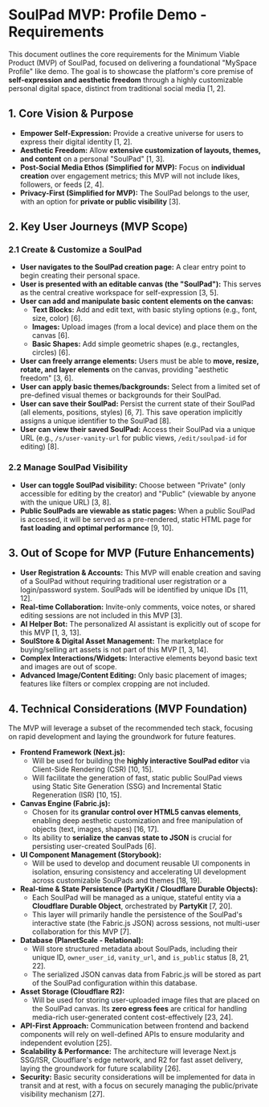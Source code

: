 # SoulPad MVP: Profile Demo - Requirements

This document outlines the core requirements for the Minimum Viable Product (MVP) of SoulPad, focused on delivering a foundational "MySpace Profile" like demo. The goal is to showcase the platform's core premise of **self-expression and aesthetic freedom** through a highly customizable personal digital space, distinct from traditional social media [1, 2].

## 1. Core Vision & Purpose

*   **Empower Self-Expression:** Provide a creative universe for users to express their digital identity [1, 2].
*   **Aesthetic Freedom:** Allow **extensive customization of layouts, themes, and content** on a personal "SoulPad" [1, 3].
*   **Post-Social Media Ethos (Simplified for MVP):** Focus on **individual creation** over engagement metrics; this MVP will not include likes, followers, or feeds [2, 4].
*   **Privacy-First (Simplified for MVP):** The SoulPad belongs to the user, with an option for **private or public visibility** [3].

## 2. Key User Journeys (MVP Scope)

### 2.1 Create & Customize a SoulPad

*   **User navigates to the SoulPad creation page:** A clear entry point to begin creating their personal space.
*   **User is presented with an editable canvas (the "SoulPad"):** This serves as the central creative workspace for self-expression [3, 5].
*   **User can add and manipulate basic content elements on the canvas:**
    *   **Text Blocks:** Add and edit text, with basic styling options (e.g., font, size, color) [6].
    *   **Images:** Upload images (from a local device) and place them on the canvas [6].
    *   **Basic Shapes:** Add simple geometric shapes (e.g., rectangles, circles) [6].
*   **User can freely arrange elements:** Users must be able to **move, resize, rotate, and layer elements** on the canvas, providing "aesthetic freedom" [3, 6].
*   **User can apply basic themes/backgrounds:** Select from a limited set of pre-defined visual themes or backgrounds for their SoulPad.
*   **User can save their SoulPad:** Persist the current state of their SoulPad (all elements, positions, styles) [6, 7]. This save operation implicitly assigns a unique identifier to the SoulPad [8].
*   **User can view their saved SoulPad:** Access their SoulPad via a unique URL (e.g., `/s/user-vanity-url` for public views, `/edit/soulpad-id` for editing) [8].

### 2.2 Manage SoulPad Visibility

*   **User can toggle SoulPad visibility:** Choose between "Private" (only accessible for editing by the creator) and "Public" (viewable by anyone with the unique URL) [3, 8].
*   **Public SoulPads are viewable as static pages:** When a public SoulPad is accessed, it will be served as a pre-rendered, static HTML page for **fast loading and optimal performance** [9, 10].

## 3. Out of Scope for MVP (Future Enhancements)

*   **User Registration & Accounts:** This MVP will enable creation and saving of a SoulPad without requiring traditional user registration or a login/password system. SoulPads will be identified by unique IDs [11, 12].
*   **Real-time Collaboration:** Invite-only comments, voice notes, or shared editing sessions are not included in this MVP [3].
*   **AI Helper Bot:** The personalized AI assistant is explicitly out of scope for this MVP [1, 3, 13].
*   **SoulStore & Digital Asset Management:** The marketplace for buying/selling art assets is not part of this MVP [1, 3, 14].
*   **Complex Interactions/Widgets:** Interactive elements beyond basic text and images are out of scope.
*   **Advanced Image/Content Editing:** Only basic placement of images; features like filters or complex cropping are not included.

## 4. Technical Considerations (MVP Foundation)

The MVP will leverage a subset of the recommended tech stack, focusing on rapid development and laying the groundwork for future features.

*   **Frontend Framework (Next.js):**
    *   Will be used for building the **highly interactive SoulPad editor** via Client-Side Rendering (CSR) [10, 15].
    *   Will facilitate the generation of fast, static public SoulPad views using Static Site Generation (SSG) and Incremental Static Regeneration (ISR) [10, 15].
*   **Canvas Engine (Fabric.js):**
    *   Chosen for its **granular control over HTML5 canvas elements**, enabling deep aesthetic customization and free manipulation of objects (text, images, shapes) [16, 17].
    *   Its ability to **serialize the canvas state to JSON** is crucial for persisting user-created SoulPads [6].
*   **UI Component Management (Storybook):**
    *   Will be used to develop and document reusable UI components in isolation, ensuring consistency and accelerating UI development across customizable SoulPads and themes [18, 19].
*   **Real-time & State Persistence (PartyKit / Cloudflare Durable Objects):**
    *   Each SoulPad will be managed as a unique, stateful entity via a **Cloudflare Durable Object**, orchestrated by **PartyKit** [7, 20].
    *   This layer will primarily handle the persistence of the SoulPad's interactive state (the Fabric.js JSON) across sessions, not multi-user collaboration for this MVP [7].
*   **Database (PlanetScale - Relational):**
    *   Will store structured metadata about SoulPads, including their unique ID, `owner_user_id`, `vanity_url`, and `is_public` status [8, 21, 22].
    *   The serialized JSON canvas data from Fabric.js will be stored as part of the SoulPad configuration within this database.
*   **Asset Storage (Cloudflare R2):**
    *   Will be used for storing user-uploaded image files that are placed on the SoulPad canvas. Its **zero egress fees** are critical for handling media-rich user-generated content cost-effectively [23, 24].
*   **API-First Approach:** Communication between frontend and backend components will rely on well-defined APIs to ensure modularity and independent evolution [25].
*   **Scalability & Performance:** The architecture will leverage Next.js SSG/ISR, Cloudflare's edge network, and R2 for fast asset delivery, laying the groundwork for future scalability [26].
*   **Security:** Basic security considerations will be implemented for data in transit and at rest, with a focus on securely managing the public/private visibility mechanism [27].
